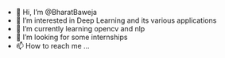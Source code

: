 - 👋 Hi, I’m @BharatBaweja
- 👀 I’m interested in Deep Learning and its various applications
- 🌱 I’m currently learning opencv and nlp
- 💞️ I’m looking for some internships
- 📫 How to reach me ...

<!---
BharatBaweja/BharatBaweja is a ✨ special ✨ repository because its `README.md` (this file) appears on your GitHub profile.
You can click the Preview link to take a look at your changes.
--->
